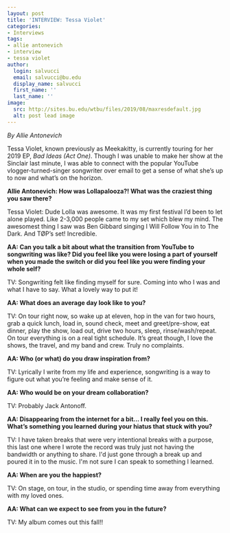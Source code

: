 ```yaml
---
layout: post
title: 'INTERVIEW: Tessa Violet'
categories:
- Interviews
tags:
- allie antonevich
- interview
- tessa violet
author:
  login: salvucci
  email: salvucci@bu.edu
  display_name: salvucci
  first_name: ''
  last_name: ''
image:
  src: http://sites.bu.edu/wtbu/files/2019/08/maxresdefault.jpg
  alt: post lead image
---
```


_By Allie Antonevich_

Tessa Violet, known previously as Meekakitty, is currently touring for her 2019 EP, _Bad Ideas (Act One)_. Though I was unable to make her show at the Sinclair last minute, I was able to connect with the popular YouTube vlogger-turned-singer songwriter over email to get a sense of what she’s up to now and what’s on the horizon.

**Allie Antonevich: How was Lollapalooza?! What was the craziest thing you saw there?**

Tessa Violet: Dude Lolla was awesome. It was my first festival I’d been to let alone played. Like 2-3,000 people came to my set which blew my mind. The awesomest thing I saw was Ben Gibbard singing I Will Follow You in to The Dark. And TØP’s set! Incredible.

**AA: Can you talk a bit about what the transition from YouTube to songwriting was like? Did you feel like you were losing a part of yourself when you made the switch or did you feel like you were finding your whole self?**

TV: Songwriting felt like finding myself for sure. Coming into who I was and what I have to say. What a lovely way to put it!

**AA: What does an average day look like to you?**

TV: On tour right now, so wake up at eleven, hop in the van for two hours, grab a quick lunch, load in, sound check, meet and greet/pre-show, eat dinner, play the show, load out, drive two hours, sleep, rinse/wash/repeat. On tour everything is on a real tight schedule. It’s great though, I love the shows, the travel, and my band and crew. Truly no complaints.

**AA: Who (or what) do you draw inspiration from?**

TV: Lyrically I write from my life and experience, songwriting is a way to figure out what you’re feeling and make sense of it.

**AA: Who would be on your dream collaboration?**

TV: Probably Jack Antonoff.

**AA: Disappearing from the internet for a bit... I really feel you on this. What’s something you learned during your hiatus that stuck with you?**

TV: I have taken breaks that were very intentional breaks with a purpose, this last one where I wrote the record was truly just not having the bandwidth or anything to share. I'd just gone through a break up and poured it in to the music. I'm not sure I can speak to something I learned.

**AA: When are you the happiest?**

TV: On stage, on tour, in the studio, or spending time away from everything with my loved ones.

**AA: What can we expect to see from you in the future?**

TV: My album comes out this fall!!